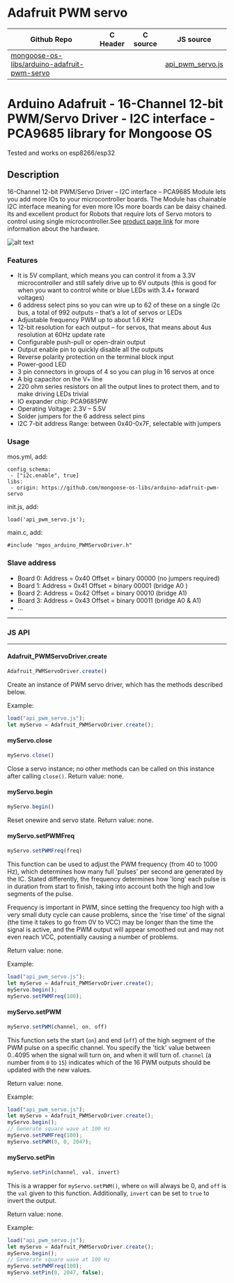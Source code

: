 # Adafruit PWM servo
| Github Repo | C Header | C source  | JS source |
| ----------- | -------- | --------  | ----------------- |
| [mongoose-os-libs/arduino-adafruit-pwm-servo](https://github.com/mongoose-os-libs/arduino-adafruit-pwm-servo) | [](https://github.com/mongoose-os-libs/arduino-adafruit-pwm-servo/tree/master/include/) | &nbsp;  | [api_pwm_servo.js](https://github.com/mongoose-os-libs/arduino-adafruit-pwm-servo/tree/master/mjs_fs/api_pwm_servo.js)         |

Arduino Adafruit - 16-Channel 12-bit PWM/Servo Driver - I2C interface - PCA9685 library for Mongoose OS
=========

Tested and works on esp8266/esp32
## Description

16-Channel 12-bit PWM/Servo Driver – I2C interface – PCA9685 Module lets you add more IOs to your microcontroller boards. The Module has chainable I2C interface meaning for even more IOs more boards can be daisy chained. Its and excellent product for Robots that require lots of Servo motors to control using single microcontroller.See [product page link](https://www.adafruit.com/product/815) for more information about the hardware.

![alt text](https://cdn-shop.adafruit.com/970x728/815-06.jpg)
### Features

* It is 5V compliant, which means you can control it from a 3.3V microcontroller and still safely drive up to 6V outputs (this is good for when you want to control white or blue LEDs with 3.4+ forward voltages)
* 6 address select pins so you can wire up to 62 of these on a single i2c bus, a total of 992 outputs – that’s a lot of servos or LEDs
* Adjustable frequency PWM up to about 1.6 KHz
* 12-bit resolution for each output – for servos, that means about 4us resolution at 60Hz update rate
* Configurable push-pull or open-drain output
* Output enable pin to quickly disable all the outputs
* Reverse polarity protection on the terminal block input
* Power-good LED
* 3 pin connectors in groups of 4 so you can plug in 16 servos at once
* A big capacitor on the V+ line
* 220 ohm series resistors on all the output lines to protect them, and to make driving LEDs trivial
* IO expander chip: PCA9685PW
* Operating Voltage: 2.3V – 5.5V
* Solder jumpers for the 6 address select pins
* I2C 7-bit address Range: between 0x40-0x7F, selectable with jumpers

### Usage

mos.yml, add:
```
config_schema:
 - ["i2c.enable", true]
libs:
 - origin: https://github.com/mongoose-os-libs/arduino-adafruit-pwm-servo
  ```
init.js, add:
```
load('api_pwm_servo.js');
```
main.c, add:
```
#include "mgos_arduino_PWMServoDriver.h"
```

### Slave address
* Board 0: Address = 0x40 Offset = binary 00000 (no jumpers required) 
* Board 1: Address = 0x41 Offset = binary 00001 (bridge A0 ) 
* Board 2: Address = 0x42 Offset = binary 00010 (bridge A1) 
* Board 3: Address = 0x43 Offset = binary 00011 (bridge A0 & A1) 
* ...


 ----- 

### JS API

 --- 
#### Adafruit_PWMServoDriver.create

```javascript
Adafruit_PWMServoDriver.create()
```
Create an instance of PWM servo driver, which has the methods described
below.

Example:
```javascript
load("api_pwm_servo.js");
let myServo = Adafruit_PWMServoDriver.create();
```
#### myServo.close

```javascript
myServo.close()
```
Close a servo instance; no other methods can be called on this instance
after calling `close()`.
Return value: none.
#### myServo.begin

```javascript
myServo.begin()
```
Reset onewire and servo state.
Return value: none.
#### myServo.setPWMFreq

```javascript
myServo.setPWMFreq(freq)
```
This function can be used to adjust the PWM frequency (from 40 to 1000
Hz), which determines how many full 'pulses' per second are generated by
the IC. Stated differently, the frequency determines how 'long' each
pulse is in duration from start to finish, taking into account both the
high and low segments of the pulse.

Frequency is important in PWM, since setting the frequency too high with
a very small duty cycle can cause problems, since the 'rise time' of the
signal (the time it takes to go from 0V to VCC) may be longer than the
time the signal is active, and the PWM output will appear smoothed out
and may not even reach VCC, potentially causing a number of problems.

Return value: none.

Example:
```javascript
load("api_pwm_servo.js");
let myServo = Adafruit_PWMServoDriver.create();
myServo.begin();
myServo.setPWMFreq(100);
```
#### myServo.setPWM

```javascript
myServo.setPWM(channel, on, off)
```
This function sets the start (`on`) and end (`off`) of the high segment of
the PWM pulse on a specific channel. You specify the 'tick' value
between 0..4095 when the signal will turn on, and when it will turn of.
`channel` (a number from `0` to `15`) indicates which of the 16 PWM
outputs should be updated with the new values.

Return value: none.

Example:
```javascript
load("api_pwm_servo.js");
let myServo = Adafruit_PWMServoDriver.create();
myServo.begin();
// Generate square wave at 100 Hz
myServo.setPWMFreq(100);
myServo.setPWM(0, 0, 2047);
```
#### myServo.setPin

```javascript
myServo.setPin(channel, val, invert)
```
This is a wrapper for `myServo.setPWM()`, where `on` will always be 0,
and `off` is the `val` given to this function. Additionally, `invert`
can be set to `true` to invert the output.

Return value: none.

Example:
```javascript
load("api_pwm_servo.js");
let myServo = Adafruit_PWMServoDriver.create();
myServo.begin();
// Generate square wave at 100 Hz
myServo.setPWMFreq(100);
myServo.setPin(0, 2047, false);
```

